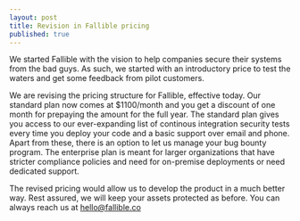 ```yaml
---
layout: post
title: Revision in Fallible pricing 
published: true
---
```



We started Fallible with the vision to help companies secure their systems from the bad guys. As such, we started with an introductory price to test the waters and get some feedback from pilot customers.

We are revising the pricing structure for Fallible, effective today. Our standard plan now comes at $1100/month and you get a discount of one month for prepaying the amount for the full year. The standard plan gives you access to our ever-expanding list of continous integration security tests every time you deploy your code and a basic support over email and phone. Apart from these, there is an option to let us manage your bug bounty program. The enterprise plan is meant for larger organizations that have stricter compliance policies and need for on-premise deployments or need dedicated support.

The revised pricing would allow us to develop the product in a much better way. Rest assured, we will keep your assets protected as before. You can always reach us at hello@fallible.co
